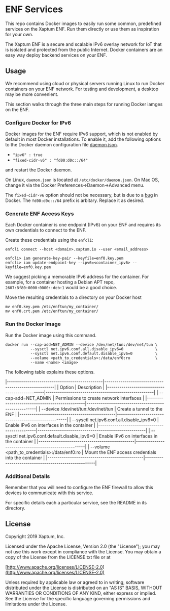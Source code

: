 # ENF Services

This repo contains Docker images to easily run some common, predefined
services on the Xaptum ENF. Run them directly or use them as
inspiration for your own.

The Xaptum ENF is a secure and scalable IPv6 overlay network for IoT
that is isolated and protected from the public Internet.  Docker
containers are an easy way deploy backend services on your ENF.

## Usage

We recommend using cloud or physical servers running Linux to run
Docker containers on your ENF network.  For testing and development, a
desktop may be more convenient.

This section walks through the three main steps for running Docker
iamges on the ENF.

### Configure Docker for IPv6

Docker images for the ENF require IPv6 support, which is not enabled
by default in most Docker installations.  To enable it, add the
following options to the Docker daemon configuration file
[daemon.json](https://docs.docker.com/engine/reference/commandline/dockerd/#daemon-configuration-file).

- `"ipv6" : true`
- `"fixed-cidr-v6" : "fd00:d0c::/64"`

and restart the Docker daemon.

On Linux, `daemon.json` is located at `/etc/docker/daemon.json`.  On
Mac OS, change it via the Docker Preferences->Daemon->Advanced menu.

The `fixed-cidr-v6` option should not be necessary, but is due to a
[bug](https://github.com/moby/moby/issues/36954) in Docker. The
`fd00:d0c::/64` prefix is arbitary. Replace it as desired.

### Generate ENF Access Keys

Each Docker container is one endpoint (IPv6) on your ENF and requires
its own credentials to connect to the ENF.

Create these credentials using the `enfcli`:

    enfcli connect --host <domain>.xaptum.io --user <email_address>

    enfcli> iam generate-key-pair --keyfile=enf0.key.pem
    enfcli> iam update-endpoint-key --ipv6=<container_ipv6> --keyfile=enf0.key.pem

We suggest picking a memorable IPv6 address for the container.  For
example, for a container hosting a Debian APT repo,
`2607:8f80:0000:0000::deb:1` would be a good choice.

Move the resulting credentials to a directory on your Docker host

    mv enf0.key.pem /etc/enftun/my_container/
    mv enf0.crt.pem /etc/enftun/my_container/

### Run the Docker Image

Run the Docker image using this command.

    docker run --cap-add=NET_ADMIN --device /dev/net/tun:/dev/net/tun \
               --sysctl net.ipv6.conf.all.disable_ipv6=0              \
               --sysctl net.ipv6.conf.default.disable_ipv6=0          \
               --volume <path_to_credentials>:/data/enf0:ro           \
               --name <name> <image>

The following table explains these options.

|-----------------------------------------------|-----------------------------------------------------|
| Option                                        | Description                                         |
|-----------------------------------------------|-----------------------------------------------------|
| --cap-add=NET_ADMIN                           | Permissions to create  network interfaces           |
|-----------------------------------------------|-----------------------------------------------------|
| --device /dev/net/tun:/dev/net/tun            | Create a tunnel to the ENF                          |
|-----------------------------------------------|-----------------------------------------------------|
| --sysctl net.ipv6.conf.all.disable_ipv6=0     | Enable IPv6 on interfaces in the container          |
|-----------------------------------------------|-----------------------------------------------------|
| --sysctl net.ipv6.conf.default.disable_ipv6=0 | Enable IPv6 on interfaces in the container          |
|-----------------------------------------------|-----------------------------------------------------|
| --volume <path_to_credentials>:/data/enf0:ro  | Mount the ENF access credentials into the container |
|-----------------------------------------------|-----------------------------------------------------|

### Additional Details

Remember that you will need to configure the ENF firewall to allow this devices to communicate with this service.

For specific details each a particular service, see the README in its
directory.

## License

Copyright 2019 Xaptum, Inc.

Licensed under the Apache License, Version 2.0 (the "License"); you may not
use this work except in compliance with the License. You may obtain a copy of
the License from the LICENSE.txt file or at

[http://www.apache.org/licenses/LICENSE-2.0](http://www.apache.org/licenses/LICENSE-2.0)

Unless required by applicable law or agreed to in writing, software
distributed under the License is distributed on an "AS IS" BASIS, WITHOUT
WARRANTIES OR CONDITIONS OF ANY KIND, either express or implied. See the
License for the specific language governing permissions and limitations under
the License.
